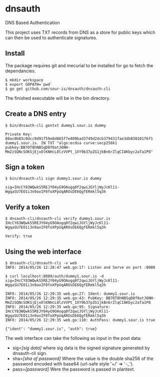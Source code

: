 dnsauth
=======

DNS Based Authentication 

This project uses TXT records from DNS as a store for public keys which can then be used to authenticate signatures.

Install
-------

The package requires git and mecurial to be installed for go to fetch the dependancies. 

    $ mkdir workspace
    $ export GOPATH=`pwd`
    $ go get github.com/sour-is/dnsauth/dnsauth-cli

The finished executable will be in the bin directory.


Create a DNS entry
------------------

    $ bin/dnsauth-cli gentxt dummy1.sour.is dummy
    
    Private Key: 80ac0b83c0dcc9d91f59e8d865f7e409bad3749d2dcb379431fae3db830101f6f1
    dummy1.sour.is. IN TXT "algo:ecdsa curve:secp256k1 pubkey:BB7OT8hNBSqD8f0atJ6NH-MmZzSQNcSOKSjEjxOlKNHcL8lzVVPt_1XY9b37pZG1jkBn6rZlqCIAKbyc2aTa1P8"

   

Sign a token
------------

    $ bin/dnsauth-cli sign dummy1.sour.is dummy
    
    sig=IHcCY83WQwkS5REJY04yG9OAogq0f2qwiJGYljWyJcKl11-WgqaSU7EO1i3n9axIF0foXPpUqAROsDE6QgfERmkl5q3h


Verify a token
--------------

    $ dnsauth-cli/dnsauth-cli verify dummy1.sour.is IHcCY83WQwkS5REJY04yG9OAogq0f2qwiJGYljWyJcKl11-WgqaSU7EO1i3n9axIF0foXPpUqAROsDE6QgfERmkl5q3h
    
    Verify: true

Using the web interface
-----------------------

    $ dnsauth-cli/dnsauth-cli -v web
    INFO: 2014/05/26 12:28:47 web.go:17: Listen and Serve on port :8080 
    
    $ curl localhost:8080/auth/dummy1.sour.is -d sig=IHcCY83WQwkS5REJY04yG9OAogq0f2qwiJGYljWyJcKl11-WgqaSU7EO1i3n9axIF0foXPpUqAROsDE6QgfERmkl5q3h
    
    INFO: 2014/05/26 12:29:35 web.go:27: Ident: dummy1.sour.is
    INFO: 2014/05/26 12:29:35 web.go:43: PubKey: BB7OT8hNBSqD8f0atJ6NH-MmZzSQNcSOKSjEjxOlKNHcL8lzVVPt_1XY9b37pZG1jkBn6rZlqCIAKbyc2aTa1P8
    INFO: 2014/05/26 12:29:35 web.go:95: Signature: IHcCY83WQwkS5REJY04yG9OAogq0f2qwiJGYljWyJcKl11-WgqaSU7EO1i3n9axIF0foXPpUqAROsDE6QgfERmkl5q3h
    INFO: 2014/05/26 12:29:35 web.go:110: AuthPass: dummy1.sour.is true
    
    {"ident": "dummy1.sour.is", "auth": true}

The web interface can take the following as input in the post data: 

- sig=*[sig data]* where sig data is the signed signature generated by dnsauth-cli sign.
- sha=*[sha of password]* Where the value is the double sha256 of the password encoded with base64 (url-safe style '+/' => '-_').
- pass=*[password]* Were the password is passed in plantext.
